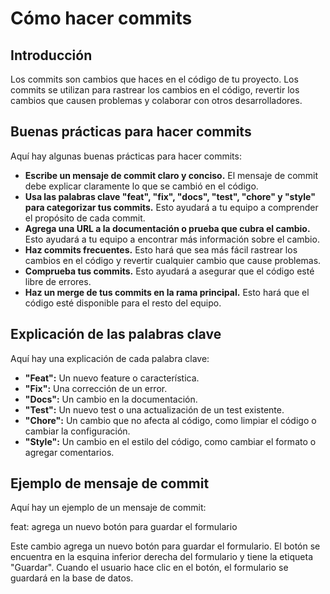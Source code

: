# Cómo hacer commits

## Introducción

Los commits son cambios que haces en el código de tu proyecto. Los commits se utilizan para rastrear los cambios en el código, revertir los cambios que causen problemas y colaborar con otros desarrolladores.

## Buenas prácticas para hacer commits

Aquí hay algunas buenas prácticas para hacer commits:

* **Escribe un mensaje de commit claro y conciso.** El mensaje de commit debe explicar claramente lo que se cambió en el código.
* **Usa las palabras clave "feat", "fix", "docs", "test", "chore" y "style" para categorizar tus commits.** Esto ayudará a tu equipo a comprender el propósito de cada commit.
* **Agrega una URL a la documentación o prueba que cubra el cambio.** Esto ayudará a tu equipo a encontrar más información sobre el cambio.
* **Haz commits frecuentes.** Esto hará que sea más fácil rastrear los cambios en el código y revertir cualquier cambio que cause problemas.
* **Comprueba tus commits.** Esto ayudará a asegurar que el código esté libre de errores.
* **Haz un merge de tus commits en la rama principal.** Esto hará que el código esté disponible para el resto del equipo.

## Explicación de las palabras clave

Aquí hay una explicación de cada palabra clave:

* **"Feat":** Un nuevo feature o característica.
* **"Fix":** Una corrección de un error.
* **"Docs":** Un cambio en la documentación.
* **"Test":** Un nuevo test o una actualización de un test existente.
* **"Chore":** Un cambio que no afecta al código, como limpiar el código o cambiar la configuración.
* **"Style":** Un cambio en el estilo del código, como cambiar el formato o agregar comentarios.

## Ejemplo de mensaje de commit

Aquí hay un ejemplo de un mensaje de commit:


feat: agrega un nuevo botón para guardar el formulario

Este cambio agrega un nuevo botón para guardar el formulario. El botón se encuentra en la esquina inferior derecha del formulario y tiene la etiqueta "Guardar". Cuando el usuario hace clic en el botón, el formulario se guardará en la base de datos.